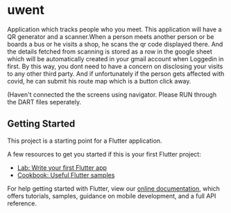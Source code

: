 # uwent

Application which tracks people who you meet. 
This application will have a QR generator and a scanner.When a person meets another person or be boards a bus or he visits a shop, he scans the qr code displayed there. And the details fetched from scanning is stored as a row in the google sheet which will be automatically created in your gmail account when Loggedin in first.
By this way, you dont need to have a concern on disclosing your visits to any other third party.
And if unfortunately if the person gets affected with covid, he can submit his route map which is a button click away.

(Haven't connected the the screens using navigator. Please RUN through the DART files seperately.
## Getting Started

This project is a starting point for a Flutter application.

A few resources to get you started if this is your first Flutter project:

- [Lab: Write your first Flutter app](https://flutter.dev/docs/get-started/codelab)
- [Cookbook: Useful Flutter samples](https://flutter.dev/docs/cookbook)

For help getting started with Flutter, view our
[online documentation](https://flutter.dev/docs), which offers tutorials,
samples, guidance on mobile development, and a full API reference.
